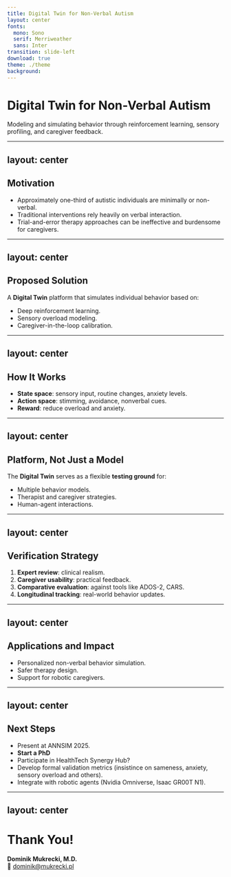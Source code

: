 ```yaml
---
title: Digital Twin for Non-Verbal Autism
layout: center
fonts:
  mono: Sono
  serif: Merriweather
  sans: Inter
transition: slide-left
download: true
theme: ./theme
background: 
---
```


# Digital Twin for Non-Verbal Autism

Modeling and simulating behavior through reinforcement learning, sensory profiling, and caregiver feedback.

---
layout: center
---

## Motivation

- Approximately one-third of autistic individuals are minimally or non-verbal.
- Traditional interventions rely heavily on verbal interaction.
- Trial-and-error therapy approaches can be ineffective and burdensome for caregivers.

---
layout: center
---

## Proposed Solution

A **Digital Twin** platform that simulates individual behavior based on:

- Deep reinforcement learning.
- Sensory overload modeling.
- Caregiver-in-the-loop calibration.

---
layout: center
---

## How It Works

- **State space**: sensory input, routine changes, anxiety levels.
- **Action space**: stimming, avoidance, nonverbal cues.
- **Reward**: reduce overload and anxiety.

---
layout: center
---

## Platform, Not Just a Model

The **Digital Twin** serves as a flexible **testing ground** for:

- Multiple behavior models.
- Therapist and caregiver strategies.
- Human-agent interactions.

---
layout: center
---

## Verification Strategy

1. **Expert review**: clinical realism.
2. **Caregiver usability**: practical feedback.
3. **Comparative evaluation**: against tools like ADOS-2, CARS.
4. **Longitudinal tracking**: real-world behavior updates.

---
layout: center
---

## Applications and Impact

- Personalized non-verbal behavior simulation.
- Safer therapy design.
- Support for robotic caregivers.

---
layout: center
---

## Next Steps

- Present at ANNSIM 2025.
- **Start a PhD**
- Participate in HealthTech Synergy Hub?
- Develop formal validation metrics (insistince on sameness, anxiety, sensory overload and others).
- Integrate with robotic agents (Nvidia Omniverse, Isaac GR00T N1).

---
layout: center
---

# Thank You!

**Dominik Mukrecki, M.D.**  
📧 dominik@mukrecki.pl
